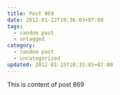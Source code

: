 ```yaml
---
title: Post 869
date: 2012-01-22T19:36:03+07:00
tags:
  - random post
  - untagged
category:
  - random post
  - uncategorized
updated: 2012-01-15T10:33:05+07:00
---
```

This is content of post 869
